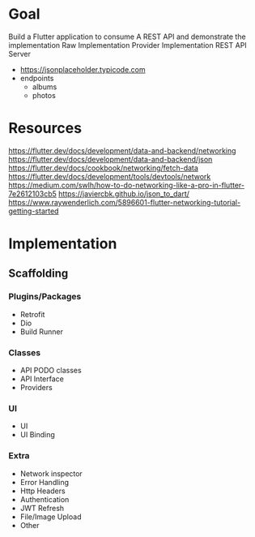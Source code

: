 # Goal

Build a Flutter application to consume A REST API and demonstrate the implementation
Raw Implementation
Provider Implementation
REST API Server

- https://jsonplaceholder.typicode.com
- endpoints
  - albums
  - photos

# Resources

https://flutter.dev/docs/development/data-and-backend/networking
https://flutter.dev/docs/development/data-and-backend/json
https://flutter.dev/docs/cookbook/networking/fetch-data
https://flutter.dev/docs/development/tools/devtools/network
https://medium.com/swlh/how-to-do-networking-like-a-pro-in-flutter-7e2612103cb5
https://javiercbk.github.io/json_to_dart/
https://www.raywenderlich.com/5896601-flutter-networking-tutorial-getting-started

# Implementation

## Scaffolding

### Plugins/Packages

- Retrofit
- Dio
- Build Runner

### Classes

- API PODO classes
- API Interface
- Providers

### UI

- UI
- UI Binding

### Extra

- Network inspector
- Error Handling
- Http Headers
- Authentication
- JWT Refresh
- File/Image Upload
- Other
